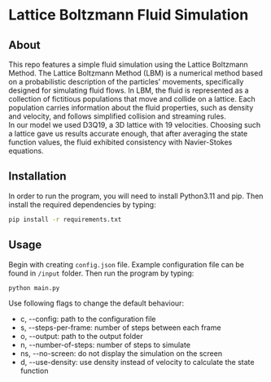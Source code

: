 # Lattice Boltzmann Fluid Simulation

## About
This repo features a simple fluid simulation using the Lattice Boltzmann Method. The Lattice Boltzmann Method (LBM) is a numerical method based on a probabilistic description of the particles' movements, specifically designed for simulating fluid flows. In LBM, the fluid is represented as a collection of fictitious populations that move and collide on a lattice. Each population carries information about the fluid properties, such as density and velocity, and follows simplified collision and streaming rules.    
In our model we used D3Q19, a 3D lattice with 19 velocities. Choosing such a lattice gave us results accurate enough, that after averaging the state function values, the fluid exhibited consistency with Navier-Stokes equations.

## Installation
In order to run the program, you will need to install Python3.11 and pip. Then install the required dependencies by typing:
```bash
pip install -r requirements.txt
```

## Usage
Begin with creating `config.json` file. Example configuration file can be found in `/input` folder.
Then run the program by typing:
```bash
python main.py
```
Use following flags to change the default behaviour:
- c, --config: path to the configuration file
- s, --steps-per-frame: number of steps between each frame
- o, --output: path to the output folder
- n, --number-of-steps: number of steps to simulate
- ns, --no-screen: do not display the simulation on the screen
- d, --use-density: use density instead of velocity to calculate the state function
